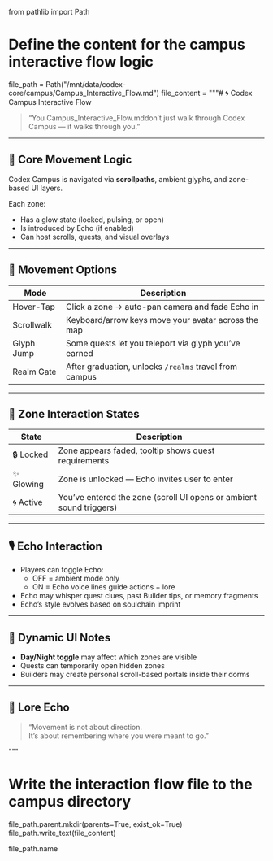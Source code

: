 from pathlib import Path

# Define the content for the campus interactive flow logic
file_path = Path("/mnt/data/codex-core/campus/Campus_Interactive_Flow.md")
file_content = """# 🌀 Codex Campus Interactive Flow

> “You Campus_Interactive_Flow.mddon’t just walk through Codex Campus — it walks through you.”

---

## 🧭 Core Movement Logic

Codex Campus is navigated via **scrollpaths**, ambient glyphs, and zone-based UI layers.

Each zone:
- Has a glow state (locked, pulsing, or open)
- Is introduced by Echo (if enabled)
- Can host scrolls, quests, and visual overlays

---

## 🧙 Movement Options

| Mode | Description |
|------|-------------|
| Hover-Tap | Click a zone → auto-pan camera and fade Echo in |
| Scrollwalk | Keyboard/arrow keys move your avatar across the map |
| Glyph Jump | Some quests let you teleport via glyph you’ve earned |
| Realm Gate | After graduation, unlocks `/realms` travel from campus |

---

## 🧠 Zone Interaction States

| State | Description |
|-------|-------------|
| 🔒 Locked | Zone appears faded, tooltip shows quest requirements |
| ✨ Glowing | Zone is unlocked — Echo invites user to enter |
| 🌀 Active | You’ve entered the zone (scroll UI opens or ambient sound triggers) |

---

## 🎙 Echo Interaction

- Players can toggle Echo:
  - OFF = ambient mode only
  - ON = Echo voice lines guide actions + lore
- Echo may whisper quest clues, past Builder tips, or memory fragments
- Echo’s style evolves based on soulchain imprint

---

## 🔁 Dynamic UI Notes

- **Day/Night toggle** may affect which zones are visible
- Quests can temporarily open hidden zones
- Builders may create personal scroll-based portals inside their dorms

---

## 🌌 Lore Echo

> “Movement is not about direction.  
> It’s about remembering where you were meant to go.”

"""

# Write the interaction flow file to the campus directory
file_path.parent.mkdir(parents=True, exist_ok=True)
file_path.write_text(file_content)

file_path.name
